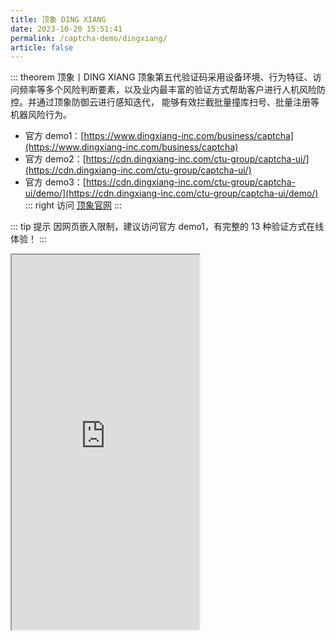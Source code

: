 ```yaml
---
title: 顶象 DING XIANG
date: 2023-10-20 15:51:41
permalink: /captcha-demo/dingxiang/
article: false
---
```


<!-- <style>
    .wrapper {
        width: 1300px;
        height: 4500px;
        position: relative;
        overflow: hidden;
        margin-left: -300px;
    }
    .wrapper iframe {
        position: absolute;
        margin-top: -3700px;
        /* margin-left: -300px; */
        width: 1300px;
        height: 4500px;
    }
</style>

<div class="wrapper">
    <iframe src="https://www.dingxiang-inc.com/business/captcha#captcha-intro"></iframe>
</div> -->

::: theorem 顶象丨DING XIANG
顶象第五代验证码采用设备环境、行为特征、访问频率等多个风险判断要素，以及业内最丰富的验证方式帮助客户进行人机风险防控。并通过顶象防御云进行感知迭代， 能够有效拦截批量撞库扫号、批量注册等机器风险行为。

- 官方 demo1：[https://www.dingxiang-inc.com/business/captcha](https://www.dingxiang-inc.com/business/captcha)
- 官方 demo2：[https://cdn.dingxiang-inc.com/ctu-group/captcha-ui/](https://cdn.dingxiang-inc.com/ctu-group/captcha-ui/)<Badge text="本页使用" type="error" vertical="middle"/>
- 官方 demo3：[https://cdn.dingxiang-inc.com/ctu-group/captcha-ui/demo/](https://cdn.dingxiang-inc.com/ctu-group/captcha-ui/demo/)
::: right
访问 [顶象官网](https://www.dingxiang-inc.com/business/captcha)
:::

::: tip 提示
因网页嵌入限制，建议访问官方 demo1，有完整的 13 种验证方式在线体验！
:::

<iframe src="https://cdn.dingxiang-inc.com/ctu-group/captcha-ui/" height="600px"></iframe>
